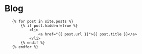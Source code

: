 # Blog

<ul>

    {% for post in site.posts %}
        {% if post.hidden!=true %}
            <li>
                <a href="{{ post.url }}">{{ post.title }}</a>
            </li>
        {% endif %}
    {% endfor %}

</ul>